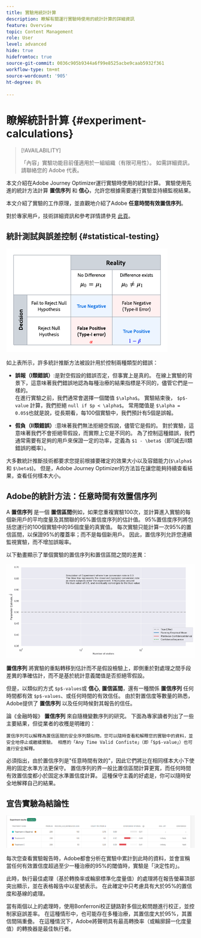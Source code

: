 ```yaml
---
title: 實驗用統計計算
description: 瞭解有關運行實驗時使用的統計計算的詳細資訊
feature: Overview
topic: Content Management
role: User
level: advanced
hide: true
hidefromtoc: true
source-git-commit: 0036c905b9344a6f99e8525acbe9caab5932f361
workflow-type: tm+mt
source-wordcount: '905'
ht-degree: 0%

---
```


# 瞭解統計計算 {#experiment-calculations}

>[!AVAILABILITY]
>
>「內容」實驗功能目前僅適用於一組組織（有限可用性）。 如需詳細資訊，請聯絡您的 Adobe 代表。

本文介紹在Adobe Journey Optimizer運行實驗時使用的統計計算。 實驗使用先進的統計方法計算 **置信序列** 和 **信心**，允許您根據需要運行實驗並持續監視結果。

本文介紹了實驗的工作原理，並直觀地介紹了Adobe **任意時間有效置信序列**。

對於專家用戶，技術詳細資訊和參考詳情請參見 [此頁](https://experienceleague.adobe.com/docs/journey-optimizer/assets/confidence_sequence_technical_details.pdf?lang=en)。

## 統計測試與誤差控制 {#statistical-testing}

![](assets/technote_1.png)

如上表所示，許多統計推斷方法被設計用於控制兩種類型的錯誤：

* **誤報（I類錯誤）**:是對空假設的錯誤否定，但事實上是真的。 在線上實驗的背景下，這意味著我們錯誤地認為每種治療的結果指標是不同的，儘管它們是一樣的。
   </br>在進行實驗之前，我們通常會選擇一個閾值 `$\alpha$`。 實驗結束後， `$p$-value` 計算，我們拒絕 `null if $p < \alpha$`。 常用閾值是 `$\alpha = 0.05$`也就是說，從長期看，每100個實驗中，我們預計有5個是誤報。

* **假負（II類錯誤）**:意味著我們無法拒絕空假說，儘管它是假的。 對於實驗，這意味著我們不會拒絕零假設，而實際上它是不同的。 為了控制這種錯誤，我們通常需要有足夠的用戶來保證一定的功率，定義為 `$1 - \beta$`（即1減去II類錯誤的概率）。

大多數統計推斷技術都要求您提前根據要確定的效果大小以及容錯能力(`$\alpha$` 和 `$\beta$`)。 但是，Adobe Journey Optimizer的方法旨在讓您能夠持續查看結果，查看任何樣本大小。

## Adobe的統計方法：任意時間有效置信序列

A **置信序列** 是一個 **置信區間**&#x200B;例如，如果您重複實驗100次，並計算進入實驗的每個新用戶的平均度量及其關聯的95%置信度序列的估計值。 95%置信度序列將包括您運行的100個實驗中的95個度量的真實值。 每次實驗只能計算一次95%的置信區間，以保證95%的覆蓋率；而不是每個新用戶。 因此，置信序列允許您連續監視實驗，而不增加誤報率。

以下動畫顯示了單個實驗的置信序列和置信區間之間的差異：

![](assets/technote_2.gif)

**置信序列** 將實驗的重點轉移到估計而不是假設檢驗上，即側重於對處理之間手段差異的準確估計，而不是基於統計意義閾值是否拒絕零假設。

但是，以類似的方式 `$p$-values`或 **信心**, **置信區間**，還有一種關係 **置信序列** 任何時間都有效 `$p$-values`、或任何時間的有效信任。 由於對置信度等數量的熟悉，Adobe提供了 **置信序列** 以及任何時候對其報告的信任。

論《金融時報》 **置信序列** 來自隨機變數序列的研究。 下面為專家讀者列出了一些主要結果，但從業者的收穫是明確的：

    置信序列可以解釋為置信區間的安全序列類似物。您可以隨時查看和解釋您的實驗中的資料，並安全地停止或繼續實驗。 相應的「Any Time Valid Confiste」（即「$p$-value」）也可進行安全解釋。

必須指出，由於置信序列是&quot;任意時間有效的&quot;，因此它們將比在相同樣本大小下使用的固定水準方法更保守。 置信序列的界一般比置信區間計算更寬，而任何時間有效置信度都小於固定水準置信度計算。 這種保守主義的好處是，你可以隨時安全地解釋自己的結果。

## 宣告實驗為結論性

![](assets/experimentation_report_2.png)

每次您查看實驗報告時，Adobe都會分析在實驗中累計到此時的資料，並會宣稱當任何有效置信度超過至少一種治療的95%的閾值時，實驗是「決定性的」。

此時，執行最佳處理（基於轉換率或輪廓標準化度量值）的處理將在報告螢幕頂部突出顯示，並在表格報告中以星號表示。 在此確定中只考慮具有大於95%的置信度和基線的處理。

當有兩個以上的處理時，使用Bonferroni校正鏈路對多個比較問題進行校正，並控制家庭誤差率。 在這種情形中，也可能存在多種治療，其置信度大於95%，其置信間隔重疊。 在這種情況下，Adobe將聲明具有最高轉換率（或輪廓歸一化度量值）的轉換器是最佳執行者。
